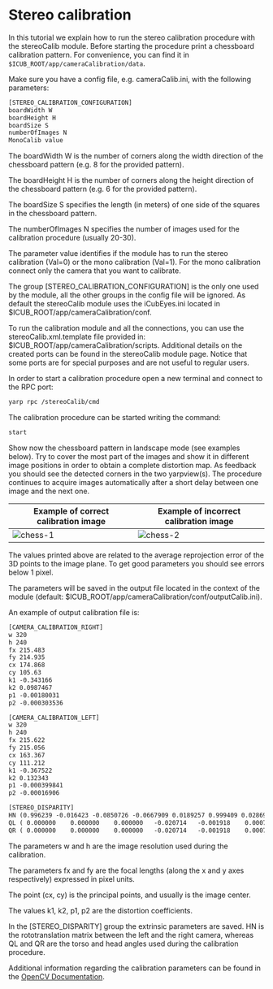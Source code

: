 # Stereo calibration
In this tutorial we explain how to run the stereo calibration procedure with the stereoCalib module. Before starting the procedure print a chessboard calibration pattern. For convenience, you can find it in `$ICUB_ROOT/app/cameraCalibration/data`.

Make sure you have a config file, e.g. cameraCalib.ini, with the following parameters:

```xml
[STEREO_CALIBRATION_CONFIGURATION]
boardWidth W
boardHeight H
boardSize S
numberOfImages N
MonoCalib value
```

The boardWidth W is the number of corners along the width direction of the chessboard pattern (e.g. 8 for the provided pattern).

The boardHeight H is the number of corners along the height direction of the chessboard pattern (e.g. 6 for the provided pattern).

The boardSize S specifies the length (in meters) of one side of the squares in the chessboard pattern.

The numberOfImages N specifies the number of images used for the calibration procedure (usually 20-30).

The parameter value identifies if the module has to run the stereo calibration (Val=0) or the mono calibration (Val=1). For the mono calibration connect only the camera that you want to calibrate.

The group [STEREO_CALIBRATION_CONFIGURATION] is the only one used by the module, all the other groups in the config file will be ignored. As default the stereoCalib module uses the iCubEyes.ini located in $ICUB_ROOT/app/cameraCalibration/conf.

To run the calibration module and all the connections, you can use the stereoCalib.xml.template file provided in: $ICUB_ROOT/app/cameraCalibration/scripts. Additional details on the created ports can be found in the stereoCalib module page. Notice that some ports are for special purposes and are not useful to regular users.

In order to start a calibration procedure open a new terminal and connect to the RPC port:

```xml
yarp rpc /stereoCalib/cmd
```

The calibration procedure can be started writing the command:

```xml
start
```

Show now the chessboard pattern in landscape mode (see examples below). Try to cover the most part of the images and show it in different image positions in order to obtain a complete distortion map. As feedback you should see the detected corners in the two yarpview(s). The procedure continues to acquire images automatically after a short delay between one image and the next one.

|Example of correct calibration image|Example of incorrect calibration image|
|---|---|
|![chess-1](./img/chess-1.png) | ![chess-2](./img/chess-2.png)|

The values printed above are related to the average reprojection error of the 3D points to the image plane. To get good parameters you should see errors below 1 pixel.

The parameters will be saved in the output file located in the context of the module (default: $ICUB_ROOT/app/cameraCalibration/conf/outputCalib.ini).

An example of output calibration file is:

```xml
[CAMERA_CALIBRATION_RIGHT]
w 320
h 240
fx 215.483
fy 214.935
cx 174.868
cy 105.63
k1 -0.343166
k2 0.0987467
p1 -0.00180031
p2 -0.000303536

[CAMERA_CALIBRATION_LEFT]
w 320
h 240
fx 215.622
fy 215.056
cx 163.367
cy 111.212
k1 -0.367522
k2 0.132343
p1 -0.000399841
p2 -0.00016906

[STEREO_DISPARITY]
HN (0.996239 -0.016423 -0.0850726 -0.0667909 0.0189257 0.999409 0.0286955 -0.00388152 0.084551 -0.0301976 0.995961 -0.0128745 0 0 0 1)
QL ( 0.000000	 0.000000	 0.000000	-0.020714	-0.001918	 0.000767	-0.000575	-0.000048)
QR ( 0.000000	 0.000000	 0.000000	-0.020714	-0.001918	 0.000767	-0.000575	-0.000021)
```

The parameters w and h are the image resolution used during the calibration.

The parameters fx and fy are the focal lengths (along the x and y axes respectively) expressed in pixel units.

The point (cx, cy) is the principal points, and usually is the image center.

The values k1, k2, p1, p2 are the distortion coefficients.

In the [STEREO_DISPARITY] group the extrinsic parameters are saved. HN is the rototranslation matrix between the left and the right camera, whereas QL and QR are the torso and head angles used during the calibration procedure.

Additional information regarding the calibration parameters can be found in the [OpenCV Documentation](http://opencv.jp/opencv-2.2_org/cpp/calib3d_camera_calibration_and_3d_reconstruction.html).
